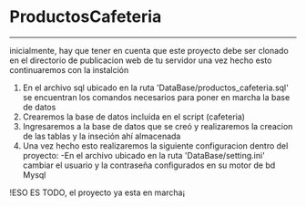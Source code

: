 # ProductosCafeteria

***
inicialmente, hay que tener en cuenta que este proyecto debe ser clonado en el directorio de publicacion web de tu servidor 
una vez hecho esto continuaremos con la instalción

1. En el archivo sql ubicado en la ruta 'DataBase/productos_cafeteria.sql' se encuentran los comandos necesarios para poner en marcha la base de datos
2. Crearemos la base de datos incluida en el script (cafeteria)
3. Ingresaremos a la base de datos que se creó y realizaremos la creacion de las tablas y la inseción ahí almacenada
4. Una vez hecho esto realizaremos la siguiente configuracion dentro del proyecto:
    -En el archivo ubicado en la ruta 'DataBase/setting.ini' cambiar el usuario y la contraseña configurados en su motor de bd Mysql 

!ESO ES TODO, el proyecto ya esta en marcha¡